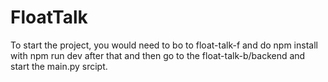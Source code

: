 # FloatTalk

To start the project, you would need to bo to float-talk-f and do npm install with npm run dev after that and then go to the float-talk-b/backend and start the main.py srcipt. 
